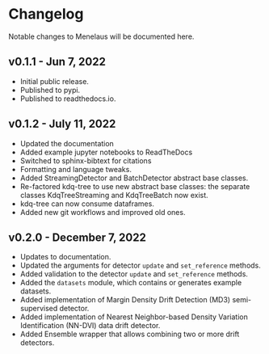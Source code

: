 # Changelog

Notable changes to Menelaus will be documented here.

## v0.1.1 - Jun 7, 2022

- Initial public release.
- Published to pypi.
- Published to readthedocs.io.

## v0.1.2 - July 11, 2022

- Updated the documentation
- Added example jupyter notebooks to ReadTheDocs
- Switched to sphinx-bibtext for citations
- Formatting and language tweaks.
- Added StreamingDetector and BatchDetector abstract base classes.
- Re-factored kdq-tree to use new abstract base classes: the separate classes KdqTreeStreaming and KdqTreeBatch now exist.
- kdq-tree can now consume dataframes.
- Added new git workflows and improved old ones.

## v0.2.0 - December 7, 2022

- Updates to documentation.
- Updated the arguments for detector `update` and `set_reference` methods.
- Added validation to the detector `update` and `set_reference` methods.
- Added the `datasets` module, which contains or generates example datasets.
- Added implementation of Margin Density Drift Detection (MD3) semi-supervised detector.
- Added implementation of Nearest Neighbor-based Density Variation Identification (NN-DVI) data drift detector.
- Added Ensemble wrapper that allows combining two or more drift detectors.